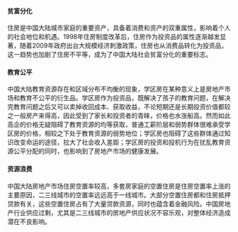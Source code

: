 #### 贫富分化

住房是中国大陆城市家庭的重要资产，具备着消费和资产的双重属性，影响着个人的社会地位和机遇。1998年住房制度改革后，住房作为投资品的属性逐渐越发显著，随着2009年政府出台大规模经济刺激政策，住房也从消费品转化为投资品，这一趋势也加剧了住房不平等，成为了中国大陆社会贫富分化的重要标志。

#### 教育公平

中国大陆教育资源存在和区域分布不均衡的现象，学区房在某种意义上是房地产市场和教育不公平的衍生品。学区房作为投资品，既解决了孩子的教育问题，在解决完教育问题之后又可以卖掉收回成本、获取收益，不论短期还是长期投资价值都较之一般房产来得高，因此受到了家长和投资者的青睐，价格也水涨船高。然而如此高企的价格无疑阻碍了教育资源的均等获取，普通工薪阶层和弱势群体很难承受学区房的价格，相较之下处于教育资源的弱势地位；学区房也阻碍了这些群体通过知识改变命运的途径，拉大了社会收入差距；学区房的投资和投机行为在扰乱教育资源公平分配的同时，也影响到了房地产市场的健康发展。

#### 资源浪费

中国大陆房地产市场住房空置率较高，多套房家庭的空置住房是住房空置率上涨的主要原因，二三线城市的空置率远远高于一线城市。大部分空置住房都和住房抵押贷款有关，这些空置住房占有了大量贷款资源，同时也蕴含着金融风险。中国房地产行业供应过剩，尤其是二三线城市的房地产供应状况不容乐观，对整体经济造成潜在不良影响。
